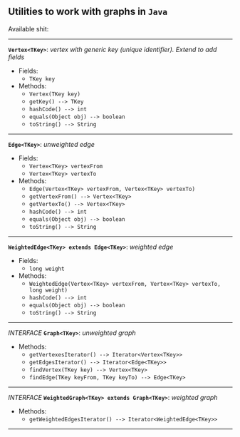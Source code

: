 ## Utilities to work with graphs in `Java`

Available shit:

---

**`Vertex<TKey>`**: _vertex with generic key (unique identifier). Extend to add fields_
- Fields:
  - `TKey key`
- Methods:
  - `Vertex(TKey key)`
  - `getKey() --> TKey`
  - `hashCode() --> int`
  - `equals(Object obj) --> boolean`
  - `toString() --> String`

---

**`Edge<TKey>`**: _unweighted edge_
- Fields:
  - `Vertex<TKey> vertexFrom`
  - `Vertex<TKey> vertexTo`
- Methods:
  - `Edge(Vertex<TKey> vertexFrom, Vertex<TKey> vertexTo)`
  - `getVertexFrom() --> Vertex<TKey>`
  - `getVertexTo() --> Vertex<TKey>`
  - `hashCode() --> int`
  - `equals(Object obj) --> boolean`
  - `toString() --> String`

---

**`WeightedEdge<TKey> extends Edge<TKey>`**: _weighted edge_
- Fields:
  - `long weight`
- Methods:
  - `WeightedEdge(Vertex<TKey> vertexFrom, Vertex<TKey> vertexTo, long weight)`
  - `hashCode() --> int`
  - `equals(Object obj) --> boolean`
  - `toString() --> String`

---

_INTERFACE_ **`Graph<TKey>`**: _unweighted graph_
- Methods:
  - `getVertexesIterator() --> Iterator<Vertex<TKey>>`
  - `getEdgesIterator() --> Iterator<Edge<TKey>>`
  - `findVertex(TKey key) --> Vertex<TKey>`
  - `findEdge(TKey keyFrom, TKey keyTo) --> Edge<TKey>`

---

_INTERFACE_ **`WeightedGraph<TKey> extends Graph<TKey>`**: _weighted graph_
- Methods:
  - `getWeightedEdgesIterator() --> Iterator<WeightedEdge<TKey>>`

---
